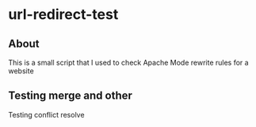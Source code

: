 # url-redirect-test


## About
This is a small script that I used to check Apache Mode rewrite rules for a website

## Testing merge and other

Testing conflict resolve


